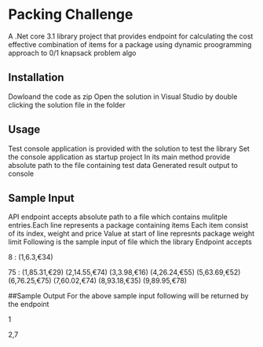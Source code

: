 # Packing Challenge

A .Net core 3.1 library project that provides endpoint for calculating the cost effective combination of items for a package using dynamic proogramming approach to 0/1 knapsack problem algo

## Installation
Dowloand the code as zip
Open the solution in Visual Studio by double clicking the solution file in the folder

## Usage
Test console application is provided with the solution to test the library
Set the console application as startup project
In its main method provide absolute path to the file containing test data
Generated result output to console

## Sample Input 
API endpoint accepts absolute path to a file which contains mulitple entries.Each line represents a package containing items
Each item consist of its index, weight and price
Value at start of line represnts package weight limit
Following is the sample input of file which the library Endpoint accepts

8 : (1,6.3,€34)

75 : (1,85.31,€29) (2,14.55,€74) (3,3.98,€16) (4,26.24,€55) (5,63.69,€52) (6,76.25,€75) (7,60.02,€74) (8,93.18,€35) (9,89.95,€78)

##Sample Output
For the above sample input following will be returned by the endpoint

1

2,7


